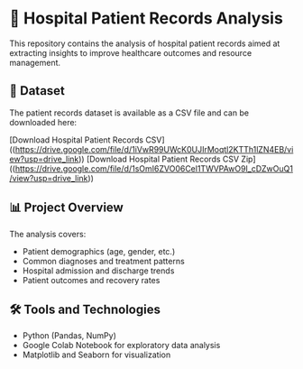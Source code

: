 # 🏥 Hospital Patient Records Analysis

This repository contains the analysis of hospital patient records aimed at extracting insights to improve healthcare outcomes and resource management.

## 📂 Dataset

The patient records dataset is available as a CSV file and can be downloaded here:

[Download Hospital Patient Records CSV]
((https://drive.google.com/file/d/1iVwR99UWcK0UJIrMoqtl2KTTh1lZN4EB/view?usp=drive_link))
[Download Hospital Patient Records CSV Zip]
((https://drive.google.com/file/d/1sOmI6ZVO06Cel1TWVPAwO9I_cDZwOuQ1/view?usp=drive_link))

## 📊 Project Overview

The analysis covers:

- Patient demographics (age, gender, etc.)
- Common diagnoses and treatment patterns
- Hospital admission and discharge trends
- Patient outcomes and recovery rates

## 🛠️ Tools and Technologies

- Python (Pandas, NumPy)
- Google Colab Notebook for exploratory data analysis
- Matplotlib and Seaborn for visualization



